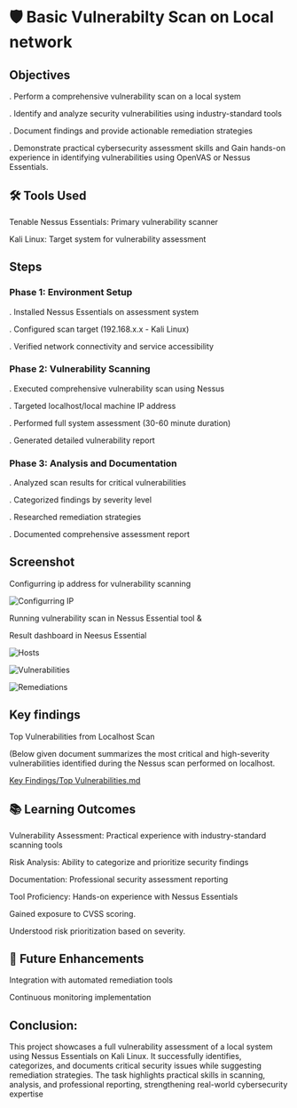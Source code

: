 # 🛡️ Basic Vulnerabilty Scan on Local network

##  Objectives

 . Perform a comprehensive vulnerability scan on a local system
 
 . Identify and analyze security vulnerabilities using industry-standard tools
 
 . Document findings and provide actionable remediation strategies
 
 . Demonstrate practical cybersecurity assessment skills and Gain hands-on experience in identifying vulnerabilities using OpenVAS or Nessus Essentials.

## 🛠️ Tools Used

Tenable Nessus Essentials: Primary vulnerability scanner

Kali Linux: Target system for vulnerability assessment

## Steps

### Phase 1: Environment Setup

. Installed Nessus Essentials on assessment system

. Configured scan target (192.168.x.x - Kali Linux)

. Verified network connectivity and service accessibility


### Phase 2: Vulnerability Scanning

. Executed comprehensive vulnerability scan using Nessus

. Targeted localhost/local machine IP address

. Performed full system assessment (30-60 minute duration)

. Generated detailed vulnerability report


### Phase 3: Analysis and Documentation

. Analyzed scan results for critical vulnerabilities

. Categorized findings by severity level

. Researched remediation strategies

. Documented comprehensive assessment report

## Screenshot

Configurring ip address for vulnerability scanning

![Configurring IP](https://github.com/user-attachments/assets/f18116e0-018d-4ec7-aef9-b9be6c87f718)


Running vulnerability scan in Nessus Essential tool &

Result dashboard in Neesus Essential


![Hosts](https://github.com/user-attachments/assets/bfc1a907-b177-4d2d-b52a-736d5e5c4c7f)

![Vulnerabilities](https://github.com/user-attachments/assets/733f6897-1cc2-4e3e-965e-ea7f5bd58475)

![Remediations](https://github.com/user-attachments/assets/880a8613-44a2-4cc1-bf53-1e6bd7b3b393)

## Key findings

Top Vulnerabilities from Localhost Scan

(Below given document summarizes the most critical and high-severity vulnerabilities identified during the Nessus scan performed on localhost.

[Key Findings/Top Vulnerabilities.md](url)

## 📚 Learning Outcomes

Vulnerability Assessment: Practical experience with industry-standard scanning tools

Risk Analysis: Ability to categorize and prioritize security findings

Documentation: Professional security assessment reporting

Tool Proficiency: Hands-on experience with Nessus Essentials

Gained exposure to CVSS scoring.

Understood risk prioritization based on severity.

## 🚀 Future Enhancements

Integration with automated remediation tools

Continuous monitoring implementation

## Conclusion:

This project showcases a full vulnerability assessment of a local system using Nessus Essentials on Kali Linux. It successfully identifies, categorizes, and documents critical security issues while suggesting remediation strategies. The task highlights practical skills in scanning, analysis, and professional reporting, strengthening real-world cybersecurity expertise
